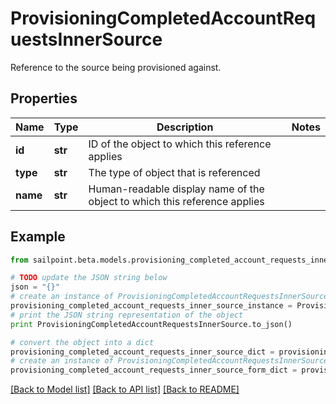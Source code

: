 # ProvisioningCompletedAccountRequestsInnerSource

Reference to the source being provisioned against.

## Properties
Name | Type | Description | Notes
------------ | ------------- | ------------- | -------------
**id** | **str** | ID of the object to which this reference applies | 
**type** | **str** | The type of object that is referenced | 
**name** | **str** | Human-readable display name of the object to which this reference applies | 

## Example

```python
from sailpoint.beta.models.provisioning_completed_account_requests_inner_source import ProvisioningCompletedAccountRequestsInnerSource

# TODO update the JSON string below
json = "{}"
# create an instance of ProvisioningCompletedAccountRequestsInnerSource from a JSON string
provisioning_completed_account_requests_inner_source_instance = ProvisioningCompletedAccountRequestsInnerSource.from_json(json)
# print the JSON string representation of the object
print ProvisioningCompletedAccountRequestsInnerSource.to_json()

# convert the object into a dict
provisioning_completed_account_requests_inner_source_dict = provisioning_completed_account_requests_inner_source_instance.to_dict()
# create an instance of ProvisioningCompletedAccountRequestsInnerSource from a dict
provisioning_completed_account_requests_inner_source_form_dict = provisioning_completed_account_requests_inner_source.from_dict(provisioning_completed_account_requests_inner_source_dict)
```
[[Back to Model list]](../README.md#documentation-for-models) [[Back to API list]](../README.md#documentation-for-api-endpoints) [[Back to README]](../README.md)


